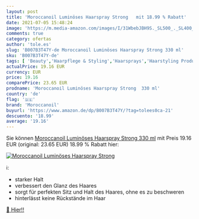 ```yaml
---
layout: post
title: 'Moroccanoil Luminöses Haarspray Strong   mit 18.99 % Rabatt'
date: 2021-07-05 15:48:24
image: 'https://m.media-amazon.com/images/I/31WbebJBH9S._SL500_._SL400_.jpg'
comments: true
category: ofertas
author: 'tole.es'
slug: 'B007B3T47Y-de Moroccanoil Luminöses Haarspray Strong 330 ml'
sku: 'B007B3T47Y-de'
tags: [ 'Beauty','Haarpflege & Styling','Haarsprays','Haarstyling Produkte','moroccanoil', ]
actualPrice: 19.16 EUR
currency: EUR
price: 19.16
comparePrice: 23.65 EUR
prodname: 'Moroccanoil Luminöses Haarspray Strong  330 ml'
country: 'de'
flag: '🇩🇪'
brand: 'Moroccanoil'
buyurl: 'https://www.amazon.de/dp/B007B3T47Y/?tag=tolees0ca-21'
descuento: '18.99'
average: '19.16'
---
```


Sie können [Moroccanoil Luminöses Haarspray Strong  330 ml](https://www.amazon.de/dp/B007B3T47Y/?tag=tolees0ca-21) mit Preis 19.16 EUR (original: 23.65 EUR) 18.99 % Rabatt hier:

[![Moroccanoil Luminöses Haarspray Strong  ](https://m.media-amazon.com/images/I/31WbebJBH9S._SL500_._SL400_.jpg)](https://www.amazon.de/dp/B007B3T47Y/?tag=tolees0ca-21)

ℹ️:

- starker Halt
- verbessert den Glanz des Haares
- sorgt für perfekten Sitz und Halt des Haares, ohne es zu beschweren
- hinterlässt keine Rückstände im Haar

[🛒 Hier!!](https://www.amazon.de/dp/B007B3T47Y/?tag=tolees0ca-21)
